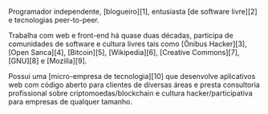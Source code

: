 
Programador independente, [blogueiro][1], entusiasta [de software livre][2] e tecnologias peer-to-peer.

Trabalha com web e front-end há quase duas décadas, participa de comunidades
de software e cultura livres tais como [Ônibus Hacker][3], [Open Sanca][4], [Bitcoin][5], 
[Wikipedia][6], [Creative Commons][7], [GNU][8] e [Mozilla][9].

Possui uma [micro-empresa de tecnologia][10] que desenvolve
aplicativos web com código aberto para clientes de diversas áreas e
presta consultoria profissional sobre criptomoedas/blockchain e cultura hacker/participativa
para empresas de qualquer tamanho. 


